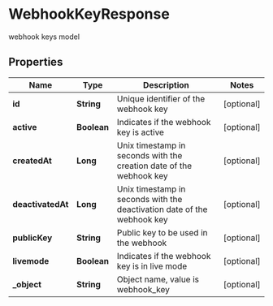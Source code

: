 

# WebhookKeyResponse

webhook keys model

## Properties

| Name | Type | Description | Notes |
|------------ | ------------- | ------------- | -------------|
|**id** | **String** | Unique identifier of the webhook key |  [optional] |
|**active** | **Boolean** | Indicates if the webhook key is active |  [optional] |
|**createdAt** | **Long** | Unix timestamp in seconds with the creation date of the webhook key |  [optional] |
|**deactivatedAt** | **Long** | Unix timestamp in seconds with the deactivation date of the webhook key |  [optional] |
|**publicKey** | **String** | Public key to be used in the webhook |  [optional] |
|**livemode** | **Boolean** | Indicates if the webhook key is in live mode |  [optional] |
|**_object** | **String** | Object name, value is webhook_key |  [optional] |



